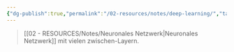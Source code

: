 ```yaml
---
{"dg-publish":true,"permalink":"/02-resources/notes/deep-learning/","tags":["GFN/prüfungsrelevant/AP1/vorbereitung","AI"],"noteIcon":"","updated":"2025-08-26T16:35:03.000+02:00"}
---
```


>[[02 - RESOURCES/Notes/Neuronales Netzwerk\|Neuronales Netzwerk]] mit vielen zwischen-Layern.